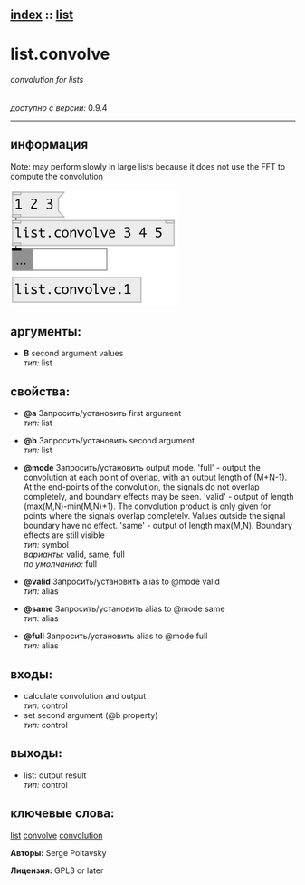 [index](index.html) :: [list](category_list.html)
---

# list.convolve

###### convolution for lists

*доступно с версии:* 0.9.4

---


## информация
Note: may perform slowly in large lists because it does not use the FFT to compute the convolution


[![example](../examples/img/list.convolve.jpg)](../examples/pd/list.convolve.pd)



## аргументы:

* **B**
second argument values<br>
_тип:_ list<br>





## свойства:

* **@a** 
Запросить/установить first argument<br>
_тип:_ list<br>

* **@b** 
Запросить/установить second argument<br>
_тип:_ list<br>

* **@mode** 
Запросить/установить output mode. &#39;full&#39; - output the convolution at each point of overlap, with an
output length of (M+N-1). At the end-points of the convolution, the signals do
not overlap completely, and boundary effects may be seen. &#39;valid&#39; - output of
length (max(M,N)-min(M,N)+1). The convolution product is only given for points
where the signals overlap completely. Values outside the signal boundary have
no effect. &#39;same&#39; - output of length max(M,N). Boundary effects are still
visible<br>
_тип:_ symbol<br>
_варианты:_ valid, same, full<br>
_по умолчанию:_ full<br>

* **@valid** 
Запросить/установить alias to @mode valid<br>
_тип:_ alias<br>

* **@same** 
Запросить/установить alias to @mode same<br>
_тип:_ alias<br>

* **@full** 
Запросить/установить alias to @mode full<br>
_тип:_ alias<br>



## входы:

* calculate convolution and output<br>
_тип:_ control
* set second argument (@b property)<br>
_тип:_ control



## выходы:

* list: output result<br>
_тип:_ control



## ключевые слова:

[list](keywords/list.html)
[convolve](keywords/convolve.html)
[convolution](keywords/convolution.html)






**Авторы:** Serge Poltavsky




**Лицензия:** GPL3 or later





